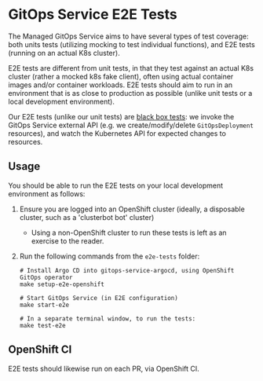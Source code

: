 
# GitOps Service E2E Tests

The Managed GitOps Service aims to have several types of test coverage: both units tests (utilizing mocking to test individual functions), and E2E tests (running on an actual K8s cluster).

E2E tests are different from unit tests, in that they test against an actual K8s cluster (rather a mocked k8s fake client), often using actual container images and/or container workloads. E2E tests should aim to run in an environment that is as close to production as possible (unlike unit tests or a local development environment).

Our E2E tests (unlike our unit tests) are [black box tests](https://en.wikipedia.org/wiki/Black-box_testing): we invoke the GitOps Service external API (e.g. we create/modify/delete `GitOpsDeployment` resources), and watch the Kubernetes API for expected changes to resources.


## Usage

You should be able to run the E2E tests on your local development environment as follows:

1) Ensure you are logged into an OpenShift cluster (ideally, a disposable cluster, such as a 'clusterbot bot' cluster)
    - Using a non-OpenShift cluster to run these tests is left as an exercise to the reader.

2) Run the following commands from the `e2e-tests` folder:

    ```
    # Install Argo CD into gitops-service-argocd, using OpenShift GitOps operator
    make setup-e2e-openshift

    # Start GitOps Service (in E2E configuration)
    make start-e2e

    # In a separate terminal window, to run the tests:
    make test-e2e
    ```

## OpenShift CI

E2E tests should likewise run on each PR, via OpenShift CI.


